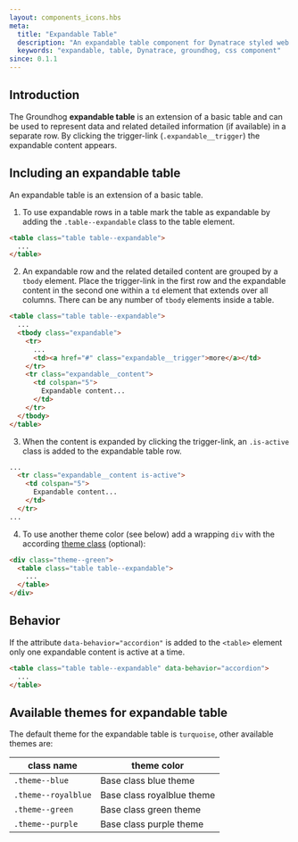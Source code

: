 ```yaml
---
layout: components_icons.hbs
meta:
  title: "Expandable Table"
  description: "An expandable table component for Dynatrace styled web entities with css and markup examples."
  keywords: "expandable, table, Dynatrace, groundhog, css component"
since: 0.1.1
---
```


## Introduction
The Groundhog **expandable table** is an extension of a basic table and can be used to represent data and related detailed information (if available) in a separate row. By clicking the trigger-link (`.expandable__trigger`) the expandable content appears.

## Including an expandable table
An expandable table is an extension of a basic table.
1. To use expandable rows in a table mark the table as expandable by adding the `.table--expandable` class to the table element.
```html
<table class="table table--expandable">
  ...
</table>
```
2. An expandable row and the related detailed content are grouped by a `tbody` element. Place the trigger-link in the first row and the expandable content in the second one within a `td` element that extends over all columns. There can be any number of `tbody` elements inside a table.
```html
<table class="table table--expandable">
  ...
  <tbody class="expandable">
    <tr>
      ...
      <td><a href="#" class="expandable__trigger">more</a></td>
    </tr>
    <tr class="expandable__content">
      <td colspan="5">
        Expandable content...
      </td>
    </tr>
  </tbody>
</table>
```
3. When the content is expanded by clicking the trigger-link, an `.is-active` class is added to the expandable table row.
```html
...
  <tr class="expandable__content is-active">
    <td colspan="5">
      Expandable content...
    </td>
  </tr>
...
```
4. To use another theme color (see below) add a wrapping `div` with the according [theme class][themeClass] (optional):
```html
<div class="theme--green">
  <table class="table table--expandable">
    ...
  </table>
</div>
```

## Behavior

If the attribute `data-behavior="accordion"` is added to the `<table>` element only one expandable content is active at a time.

```html
<table class="table table--expandable" data-behavior="accordion">
  ...
</table>
```

## Available themes for expandable table

The default theme for the expandable table is `turquoise`, other available themes are:

| class name | theme color |
| ------------- | ------------- |
| `.theme--blue` | Base class blue theme |
| `.theme--royalblue` | Base class royalblue theme |
| `.theme--green` | Base class green theme |
| `.theme--purple` | Base class purple theme |

[themeClass]: #available-themes-for-expandable-table
